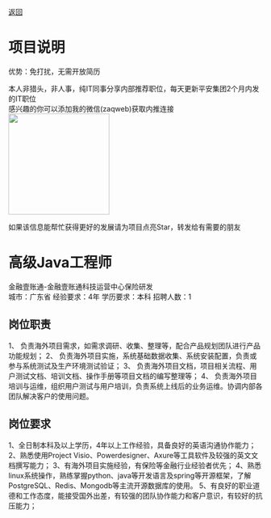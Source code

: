 [返回](../../)

# 项目说明

优势：免打扰，无需开放简历

本人非猎头，非人事，纯IT同事分享内部推荐职位，每天更新平安集团2个月内发的IT职位  
感兴趣的你可以添加我的微信(zaqweb)获取内推连接  
<img src="https://github.com/zaqweb/PA-IT-JOBS/blob/master/WechatICode.jpeg"  height="200" width="200">

如果该信息能帮忙获得更好的发展请为项目点亮Star，转发给有需要的朋友

# 高级Java工程师
金融壹账通-金融壹账通科技运营中心保险研发  
城市：广东省 经验要求：4年 学历要求：本科  招聘人数：1

## 岗位职责
1、	负责海外项目需求，如需求调研、收集、整理等，配合产品规划团队进行产品功能规划；
2、	负责海外项目实施，系统基础数据收集、系统安装配置，负责或参与系统测试及生产环境测试验证；
3、	负责海外项目文档，项目相关流程、用户测试文档、培训文档、操作手册等项目文档的编写整理等；
4、	负责海外项目培训与运维，组织用户测试与用户培训，负责系统上线后的业务运维。协调内部各团队解决客户的使用问题。

## 岗位要求
1、全日制本科及以上学历，4年以上工作经验，具备良好的英语沟通协作能力；
2、熟悉使用Project Visio、Powerdesigner、Axure等工具软件及较强的英文文档撰写能力；
3、有海外项目实施经验，有保险等金融行业经验者优先；
4、熟悉linux系统操作，熟练掌握python、java等开发语言及spring等开源框架，了解PostgreSQL、Redis、Mongodb等主流开源数据库的使用。
5、有良好的职业道德和工作态度，能接受国外出差，有较强的团队协作能力和客户意识，有较好的抗压能力；




